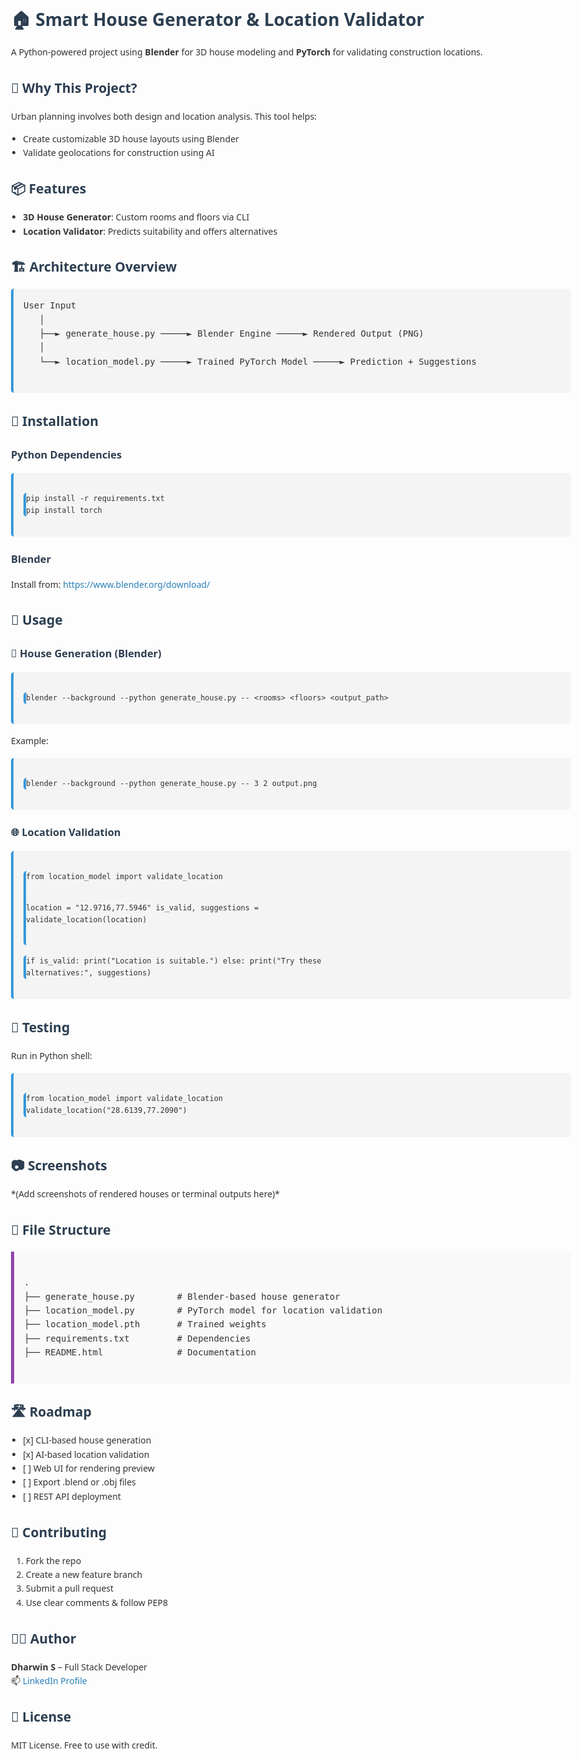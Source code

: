 <!DOCTYPE html>
<html lang="en">
<head>
  <meta charset="UTF-8" />
  <meta name="viewport" content="width=device-width, initial-scale=1.0"/>
  <title>Smart House Generator & Location Validator</title>
  <style>
    body {
      font-family: "Segoe UI", Tahoma, Geneva, Verdana, sans-serif;
      line-height: 1.6;
      padding: 2rem;
      max-width: 960px;
      margin: auto;
      background: #fdfdfd;
      color: #333;
    }
    h1, h2, h3 {
      color: #2c3e50;
    }
    code, pre {
      background: #f4f4f4;
      padding: 1rem;
      display: block;
      overflow-x: auto;
      border-left: 4px solid #3498db;
      margin: 1rem 0;
      border-radius: 5px;
    }
    a {
      color: #2980b9;
      text-decoration: none;
    }
    a:hover {
      text-decoration: underline;
    }
    ul {
      padding-left: 1.2rem;
    }
    .file-structure {
      background: #f9f9f9;
      padding: 1rem;
      border-left: 5px solid #8e44ad;
      font-family: monospace;
      white-space: pre;
      margin: 1rem 0;
    }
  </style>
</head>
<body>

  <h1>🏠 Smart House Generator & Location Validator</h1>
  <p>A Python-powered project using <strong>Blender</strong> for 3D house modeling and <strong>PyTorch</strong> for validating construction locations.</p>

  <h2>📌 Why This Project?</h2>
  <p>
    Urban planning involves both design and location analysis. This tool helps:
    <ul>
      <li>Create customizable 3D house layouts using Blender</li>
      <li>Validate geolocations for construction using AI</li>
    </ul>
  </p>

  <h2>📦 Features</h2>
  <ul>
    <li><strong>3D House Generator</strong>: Custom rooms and floors via CLI</li>
    <li><strong>Location Validator</strong>: Predicts suitability and offers alternatives</li>
  </ul>

  <h2>🏗️ Architecture Overview</h2>
  <pre>
User Input
   │
   ├──► generate_house.py ─────► Blender Engine ─────► Rendered Output (PNG)
   │
   └──► location_model.py ─────► Trained PyTorch Model ─────► Prediction + Suggestions
  </pre>

  <h2>🔧 Installation</h2>
  <h3>Python Dependencies</h3>
  <pre><code>pip install -r requirements.txt
pip install torch</code></pre>

  <h3>Blender</h3>
  <p>Install from: <a href="https://www.blender.org/download/" target="_blank">https://www.blender.org/download/</a></p>

  <h2>🚀 Usage</h2>

  <h3>🏡 House Generation (Blender)</h3>
  <pre><code>blender --background --python generate_house.py -- &lt;rooms&gt; &lt;floors&gt; &lt;output_path&gt;</code></pre>

  <p>Example:</p>
  <pre><code>blender --background --python generate_house.py -- 3 2 output.png</code></pre>

  <h3>🌐 Location Validation</h3>
  <pre><code>from location_model import validate_location

location = "12.9716,77.5946"
is_valid, suggestions = validate_location(location)

if is_valid:
    print("Location is suitable.")
else:
    print("Try these alternatives:", suggestions)</code></pre>

  <h2>🧪 Testing</h2>
  <p>Run in Python shell:</p>
  <pre><code>from location_model import validate_location
validate_location("28.6139,77.2090")</code></pre>

  <h2>📷 Screenshots</h2>
  <p>*(Add screenshots of rendered houses or terminal outputs here)*</p>

  <h2>📁 File Structure</h2>
  <div class="file-structure">
.
├── generate_house.py        # Blender-based house generator
├── location_model.py        # PyTorch model for location validation
├── location_model.pth       # Trained weights
├── requirements.txt         # Dependencies
├── README.html              # Documentation
  </div>

  <h2>🛣️ Roadmap</h2>
  <ul>
    <li>[x] CLI-based house generation</li>
    <li>[x] AI-based location validation</li>
    <li>[ ] Web UI for rendering preview</li>
    <li>[ ] Export .blend or .obj files</li>
    <li>[ ] REST API deployment</li>
  </ul>

  <h2>🤝 Contributing</h2>
  <ol>
    <li>Fork the repo</li>
    <li>Create a new feature branch</li>
    <li>Submit a pull request</li>
    <li>Use clear comments & follow PEP8</li>
  </ol>

  <h2>🙋‍♂️ Author</h2>
  <p><strong>Dharwin S</strong> – Full Stack Developer<br>
    📫 <a href="https://linkedin.com/in/dharwin-s" target="_blank">LinkedIn Profile</a>
  </p>

  <h2>📜 License</h2>
  <p>MIT License. Free to use with credit.</p>

</body>
</html>
